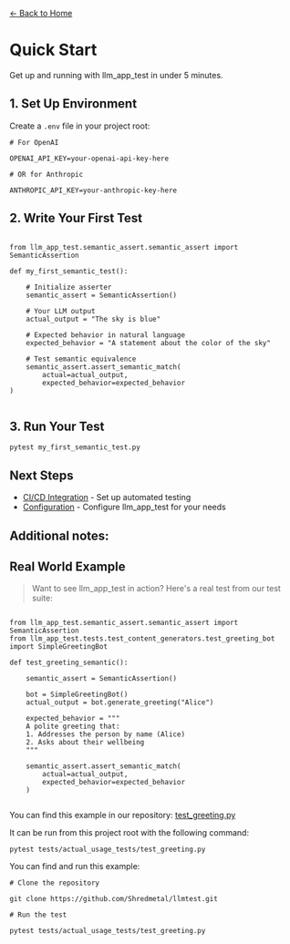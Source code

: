 [← Back to Home](../index.md)

# Quick Start

Get up and running with llm_app_test in under 5 minutes.

## 1. Set Up Environment

Create a `.env` file in your project root:

```
# For OpenAI

OPENAI_API_KEY=your-openai-api-key-here

# OR for Anthropic

ANTHROPIC_API_KEY=your-anthropic-key-here
```

## 2. Write Your First Test

```

from llm_app_test.semantic_assert.semantic_assert import SemanticAssertion

def my_first_semantic_test(): 

    # Initialize asserter 
    semantic_assert = SemanticAssertion()
    
    # Your LLM output
    actual_output = "The sky is blue"
    
    # Expected behavior in natural language
    expected_behavior = "A statement about the color of the sky"
    
    # Test semantic equivalence
    semantic_assert.assert_semantic_match(
        actual=actual_output,
        expected_behavior=expected_behavior
)
    
```

## 3. Run Your Test

```
pytest my_first_semantic_test.py
```

## Next Steps

- [CI/CD Integration](../guides/ci-cd.md) - Set up automated testing
- [Configuration](../api/configuration.md) - Configure llm_app_test for your needs

## Additional notes:

## Real World Example
> Want to see llm_app_test in action? Here's a real test from our test suite:

```

from llm_app_test.semantic_assert.semantic_assert import SemanticAssertion 
from llm_app_test.tests.test_content_generators.test_greeting_bot import SimpleGreetingBot

def test_greeting_semantic(): 

    semantic_assert = SemanticAssertion()
    
    bot = SimpleGreetingBot()
    actual_output = bot.generate_greeting("Alice")
    
    expected_behavior = """
    A polite greeting that:
    1. Addresses the person by name (Alice)
    2. Asks about their wellbeing
    """
    
    semantic_assert.assert_semantic_match(
        actual=actual_output,
        expected_behavior=expected_behavior
    )
    
```

You can find this example in our repository: [test_greeting.py](https://github.com/Shredmetal/llmtest/blob/main/tests/actual_usage_tests/test_greeting.py)

It can be run from this project root with the following command:

```
pytest tests/actual_usage_tests/test_greeting.py

```

You can find and run this example:

```
# Clone the repository

git clone https://github.com/Shredmetal/llmtest.git

# Run the test

pytest tests/actual_usage_tests/test_greeting.py
```